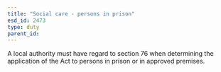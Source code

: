 ```yaml
---
title: "Social care - persons in prison"
esd_id: 2473
type: duty
parent_id:  
---
```


A local authority must have regard to section 76 when determining the application of the Act to persons in prison or in approved premises.

